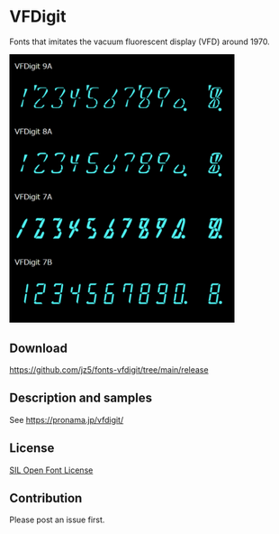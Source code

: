 # VFDigit

Fonts that imitates the vacuum fluorescent display (VFD) around 1970.

<img src="vfdigit.png" width="400" />

## Download

https://github.com/jz5/fonts-vfdigit/tree/main/release


## Description and samples

See https://pronama.jp/vfdigit/

## License

[SIL Open Font License](https://scripts.sil.org/cms/scripts/page.php?site_id=nrsi&id=ofl)

## Contribution

Please post an issue first.
